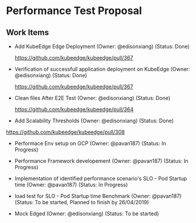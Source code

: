 # Performance Test Proposal

## Work Items

* Add KubeEdge Edge Deployment (Owner: @edisonxiang) (Status: Done)

  https://github.com/kubeedge/kubeedge/pull/367
  
* Verification of successfull application deployment on KubeEdge (Owner: @edisonxiang) (Status: Done)

  https://github.com/kubeedge/kubeedge/pull/367
  
* Clean files After E2E Test (Owner: @edisonxiang) (Status: Done)

  https://github.com/kubeedge/kubeedge/pull/364
  
 * Add Scalability Thresholds (Owner: @edisonxiang) (Status: Done)

  https://github.com/kubeedge/kubeedge/pull/308
  
* Performace Env setup on GCP  (Owner: @pavan187) (Status: In Progress)

* Performance Framework developement (Owner: @pavan187) (Status: In Progress)

* Implementation of identified performance scenario's SLO - Pod Startup time (Owner: @pavan187) (Status: In Progress)

* load test for SLO - Pod Startup time Benchmark (Owner: @pavan187) (Status: To be started, Planned to finish by 26/04/2019)

* Mock Edged (Owner: @edisonxiang) (Status: To be started)
